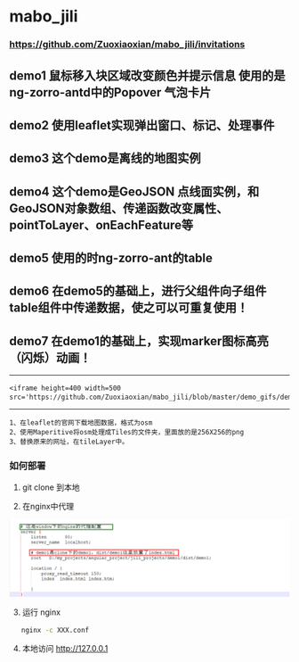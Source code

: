  # mabo_jili

 ### https://github.com/Zuoxiaoxian/mabo_jili/invitations
 
 
 ## demo1 鼠标移入块区域改变颜色并提示信息 使用的是ng-zorro-antd中的Popover 气泡卡片
 
 ## demo2 使用leaflet实现弹出窗口、标记、处理事件
 
 ## demo3 这个demo是离线的地图实例
 
 ## demo4 这个demo是GeoJSON 点线面实例，和GeoJSON对象数组、传递函数改变属性、pointToLayer、onEachFeature等
 
 ## demo5 使用的时ng-zorro-ant的table
 
 ## demo6 在demo5的基础上，进行父组件向子组件table组件中传递数据，使之可以可重复使用！
 
 ## demo7 在demo1的基础上，实现marker图标高亮（闪烁）动画！
 
 ---
 
	<iframe height=400 width=500 src='https://github.com/Zuoxiaoxian/mabo_jili/blob/master/demo_gifs/demo7.gif'>
	
 ---
 
	1、在leaflet的官网下载地图数据，格式为osm
	2、使用Maperitive将osm处理成Tiles的文件夹，里面放的是256X256的png
	3、替换原来的网址，在tileLayer中。
 
 
 [参考]:https://ng.ant.design/version/1.8.x/components/popover/zh
 
 ### 如何部署
 
 1. git clone 到本地
 
 2. 在nginx中代理
 
 ![详细配置](https://github.com/Zuoxiaoxian/mabo_jili/blob/master/conf_imgs/demo1_config.png)
 
 3. 运行 nginx
 ```bash
	nginx -c XXX.conf
 ```
 
 4. 本地访问 http://127.0.0.1